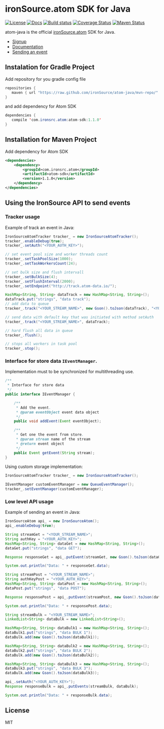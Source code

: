 # ironSource.atom SDK for Java

[![License][license-image]][license-url]
[![Docs][docs-image]][docs-url]
[![Build status][travis-image]][travis-url]
[![Coverage Status][coverage-image]][coverage-url]
[![Maven Status][maven-image]][maven-url]

atom-java is the official [ironSource.atom](http://www.ironsrc.com/data-flow-management) SDK for Java.

- [Signup](https://atom.ironsrc.com/#/signup)
- [Documentation](https://ironsource.github.io/atom-java/)
- [Sending an event](#Using-the-IronSource-API-to-send-events)

## Instalation for Gradle Project
Add repository for you gradle config file
```java
repositories {
   maven { url "https://raw.github.com/ironSource/atom-java/mvn-repo/" }
}

```
and add dependency for Atom SDK
```java
dependencies {
   compile 'com.ironsrc.atom:atom-sdk:1.1.0'
}
```

## Installation for Maven Project
Add dependency for Atom SDK
```xml
<dependencies>
    <dependency>
        <groupId>com.ironsrc.atom</groupId>
        <artifactId>atom-sdk</artifactId>
        <version>1.1.0</version>
    </dependency>
</dependencies>
```

## Using the IronSource API to send events 
### Tracker usage
Example of track an event in Java:
```java
IronSourceAtomTracker tracker_ = new IronSourceAtomTracker();
tracker_.enableDebug(true);
tracker_.setAuth("<YOUR_AUTH_KEY>");

// set event pool size and worker threads count
tracker_.setTaskPoolSize(1000);
tracker_.setTaskWorkersCount(24);

// set bulk size and flush intervall
tracker_.setBulkSize(4);
tracker_.setFlushInterval(2000);
tracker_.setEndpoint("http://track.atom-data.io/");

HashMap<String, String> dataTrack = new HashMap<String, String>();
dataTrack.put("strings", "data track");
// add data to queue
tracker_.track("<YOUR_STREAM_NAME>", new Gson().toJson(dataTrack), "<YOUR_AUTH_KEY>");

// send data with default key that was initiated with method setAuth 
tracker_.track("<YOUR_STREAM_NAME>", dataTrack);

// hard flush all data in queue
tracker_.flush();

// stops all workers in task pool
tracker_.stop();
```

### Interface for store data `IEventManager`.
Implementation must to be synchronized for multithreading use.
```java
/**
 * Interface for store data
 */
public interface IEventManager {

    /**
     * Add the event.
     * @param eventObject event data object
     */
    public void addEvent(Event eventObject);

    /**
     * Get one the event from store.
     * @param stream name of the stream
     * @return event object
     */
    public Event getEvent(String stream);
}
```
Using custom storage implementation:
```java
IronSourceAtomTracker tracker_ = new IronSourceAtomTracker();

IEventManager customEventManager = new QueueEventManager();
tracker_.setEventManager(customEventManager);
```

### Low level API usage
Example of sending an event in Java:
```java
IronSourceAtom api_ = new IronSourceAtom();
api_.enableDebug(true);

String streamGet = "<YOUR_STREAM_NAME>";
String authKey = "<YOUR_AUTH_KEY>";
HashMap<String, String> dataGet = new HashMap<String, String>();
dataGet.put("strings", "data GET");

Response responseGet = api_.putEvent(streamGet, new Gson().toJson(dataGet), authKey, HttpMethod.GET);

System.out.println("Data: " + responseGet.data);

String streamPost = "<YOUR_STREAM_NAME>";
String authKeyPost = "<YOUR_AUTH_KEY>";
HashMap<String, String> dataPost = new HashMap<String, String>();
dataPost.put("strings", "data POST");

Response responsePost = api_.putEvent(streamPost, new Gson().toJson(dataPost), authKeyPost, HttpMethod.POST);

System.out.println("Data: " + responsePost.data);

String streamBulk = "<YOUR_STREAM_NAME>";
LinkedList<String> dataBulk = new LinkedList<String>();

HashMap<String, String> dataBulk1 = new HashMap<String, String>();
dataBulk1.put("strings", "data BULK 1");
dataBulk.add(new Gson().toJson(dataBulk1));

HashMap<String, String> dataBulk2 = new HashMap<String, String>();
dataBulk2.put("strings", "data BULK 2");
dataBulk.add(new Gson().toJson(dataBulk2));

HashMap<String, String> dataBulk3 = new HashMap<String, String>();
dataBulk3.put("strings", "data BULK 3");
dataBulk.add(new Gson().toJson(dataBulk3));

api_.setAuth("<YOUR_AUTH_KEY>");
Response responseBulk = api_.putEvents(streamBulk, dataBulk);

System.out.println("Data: " + responseBulk.data);
```
## License
MIT

[license-image]: https://img.shields.io/badge/license-MIT-blue.svg
[license-url]: LICENSE
[docs-image]: https://img.shields.io/badge/docs-latest-blue.svg
[docs-url]: https://ironsource.github.io/atom-java/
[travis-image]: https://travis-ci.org/ironSource/atom-java.svg?branch=master
[travis-url]: https://travis-ci.org/ironSource/atom-java
[coverage-image]: https://coveralls.io/repos/github/ironSource/atom-java/badge.svg?branch=master
[coverage-url]: https://coveralls.io/github/ironSource/atom-java?branch=master
[maven-image]: https://img.shields.io/badge/maven%20build-v1.1.0-green.svg
[maven-url]: https://github.com/ironSource/atom-java/tree/mvn-repo
